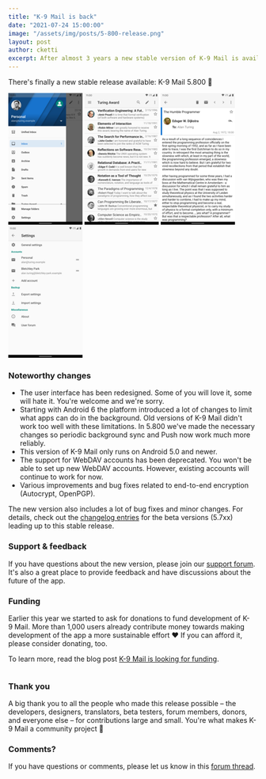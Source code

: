 ```yaml
---
title: "K-9 Mail is back"
date: "2021-07-24 15:00:00"
image: "/assets/img/posts/5-800-release.png"
layout: post
author: cketti
excerpt: After almost 3 years a new stable version of K-9 Mail is available.
---
```


There's finally a new stable release available: K-9 Mail 5.800 🎉

[![K-9 Mail 5.800 screenshot <](/assets/img/posts/5-800-screenshot1-thumbnail.png "K-9 Mail 5.800 screenshot")](/assets/img/posts/5-800-screenshot1.png)
[![K-9 Mail 5.800 screenshot <](/assets/img/posts/5-800-screenshot2-thumbnail.png "K-9 Mail 5.800 screenshot")](/assets/img/posts/5-800-screenshot2.png)
[![K-9 Mail 5.800 screenshot <](/assets/img/posts/5-800-screenshot3-thumbnail.png "K-9 Mail 5.800 screenshot")](/assets/img/posts/5-800-screenshot3.png)
[![K-9 Mail 5.800 screenshot](/assets/img/posts/5-800-screenshot4-thumbnail.png "K-9 Mail 5.800 screenshot")](/assets/img/posts/5-800-screenshot4.png)

### Noteworthy changes
- The user interface has been redesigned. Some of you will love it, some will hate it. You're welcome and we're sorry.
- Starting with Android 6 the platform introduced a lot of changes to limit what apps can do in the background. Old versions of K-9 Mail didn't work too well with these limitations. In 5.800 we've made the necessary changes so periodic background sync and Push now work much more reliably.
- This version of K-9 Mail only runs on Android 5.0 and newer.
- The support for WebDAV accounts has been deprecated. You won't be able to set up new WebDAV accounts. However, existing accounts will continue to work for now.
- Various improvements and bug fixes related to end-to-end encryption (Autocrypt, OpenPGP).

The new version also includes a lot of bug fixes and minor changes. For details, check out the [changelog entries](https://k9mail.app/k-9/changelog_5.8-MAINT_branch.xml) for the beta versions (5.7xx) leading up to this stable release.


### Support & feedback

If you have questions about the new version, please join our [support forum](https://forum.k9mail.app/). It's also a great place to provide feedback and have discussions about the future of the app.


### Funding

<div style="display: flex;">

<div markdown="1">
Earlier this year we started to ask for donations to fund development of K-9 Mail. More than 1,000 users already contribute money towards making development of the app a more sustainable effort ❤️  
If you can afford it, please consider donating, too.

To learn more, read the blog post [K-9 Mail is looking for funding](https://k9mail.app/2021/02/14/K-9-Mail-is-looking-for-funding).

</div>

<div style="margin-left: 1em; margin-bottom: 1.5em;">
  <style type="text/css" scoped>
    a:hover span { 
      border: none;
    } 
  </style>

  <script src="https://liberapay.com/k9mail/widgets/receiving.js"></script>
</div>

</div>


### Thank you

A big thank you to all the people who made this release possible – the developers, designers, translators, beta testers, forum members, donors, and everyone else – for contributions large and small. You're what makes K-9 Mail a community project 💞


### Comments?

If you have questions or comments, please let us know in this [forum thread](https://forum.k9mail.app/t/k-9-mail-is-back-5-800-release/1164).
